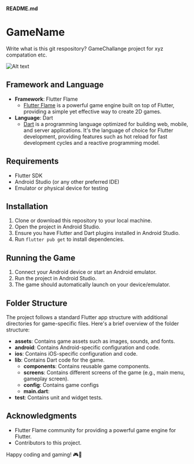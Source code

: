 **README.md**

# GameName

Write what is this git respository? GameChallange project for xyz compatation etc.

![Alt text](./assets/images/main_screen_desktop.png)


## Framework and Language
- **Framework**: Flutter Flame
  - [Flutter Flame](https://flame-engine.org/) is a powerful game engine built on top of Flutter, providing a simple yet effective way to create 2D games.
- **Language**: Dart
  - [Dart](https://dart.dev/) is a programming language optimized for building web, mobile, and server applications. It's the language of choice for Flutter development, providing features such as hot reload for fast development cycles and a reactive programming model.

## Requirements
- Flutter SDK
- Android Studio (or any other preferred IDE)
- Emulator or physical device for testing

## Installation
1. Clone or download this repository to your local machine.
2. Open the project in Android Studio.
3. Ensure you have Flutter and Dart plugins installed in Android Studio.
4. Run `flutter pub get` to install dependencies.

## Running the Game
1. Connect your Android device or start an Android emulator.
2. Run the project in Android Studio.
3. The game should automatically launch on your device/emulator.

## Folder Structure
The project follows a standard Flutter app structure with additional directories for game-specific files. Here's a brief overview of the folder structure:

- **assets**: Contains game assets such as images, sounds, and fonts.
- **android**: Contains Android-specific configuration and code.
- **ios**: Contains iOS-specific configuration and code.
- **lib**: Contains Dart code for the game.
  - **components**: Contains reusable game components.
  - **screens**: Contains different screens of the game (e.g., main menu, gameplay screen).
  - **config**: Contains game configs
  - **main.dart**: 
- **test**: Contains unit and widget tests.

## Acknowledgments
- Flutter Flame community for providing a powerful game engine for Flutter.
- Contributors to this project.

Happy coding and gaming! 🎮🚀
